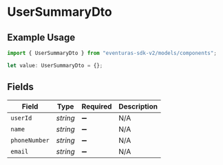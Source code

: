 # UserSummaryDto

## Example Usage

```typescript
import { UserSummaryDto } from "eventuras-sdk-v2/models/components";

let value: UserSummaryDto = {};
```

## Fields

| Field              | Type               | Required           | Description        |
| ------------------ | ------------------ | ------------------ | ------------------ |
| `userId`           | *string*           | :heavy_minus_sign: | N/A                |
| `name`             | *string*           | :heavy_minus_sign: | N/A                |
| `phoneNumber`      | *string*           | :heavy_minus_sign: | N/A                |
| `email`            | *string*           | :heavy_minus_sign: | N/A                |
